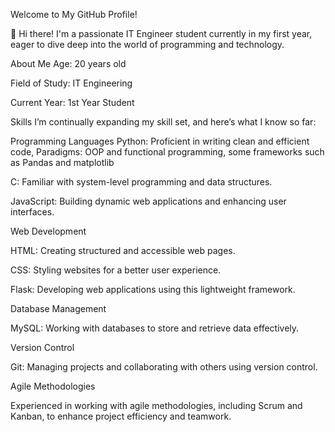 Welcome to My GitHub Profile!

👋 Hi there! I'm a passionate IT Engineer student currently in my first year, eager to dive deep into the world of programming and technology.

About Me
Age: 20 years old

Field of Study: IT Engineering

Current Year: 1st Year Student

Skills
I’m continually expanding my skill set, and here’s what I know so far:

Programming Languages
Python: Proficient in writing clean and efficient code, Paradigms: OOP and functional programming, some frameworks such as Pandas and matplotlib

C: Familiar with system-level programming and data structures.

JavaScript: Building dynamic web applications and enhancing user interfaces.

Web Development

HTML: Creating structured and accessible web pages.

CSS: Styling websites for a better user experience.

Flask: Developing web applications using this lightweight framework.

Database Management

MySQL: Working with databases to store and retrieve data effectively.

Version Control

Git: Managing projects and collaborating with others using version control.

Agile Methodologies

Experienced in working with agile methodologies, including Scrum and Kanban, to enhance project efficiency and teamwork.
